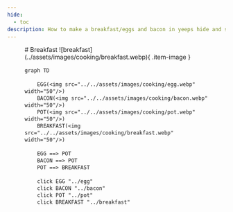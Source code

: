 ```yaml
---
hide:
  - toc
description: How to make a breakfast/eggs and bacon in yeeps hide and seek
---
```

<figure markdown="1">
# Breakfast
![breakfast](../assets/images/cooking/breakfast.webp){ .item-image }

```mermaid
graph TD

    EGG(<img src="../../assets/images/cooking/egg.webp" width="50"/>)
    BACON(<img src="../../assets/images/cooking/bacon.webp" width="50"/>)
    POT(<img src="../../assets/images/cooking/pot.webp" width="50"/>)
    BREAKFAST(<img src="../../assets/images/cooking/breakfast.webp" width="50"/>)

    EGG ==> POT
    BACON ==> POT
    POT ==> BREAKFAST

    click EGG "../egg"
    click BACON "../bacon"
    click POT "../pot"
    click BREAKFAST "../breakfast"

```
</figure>